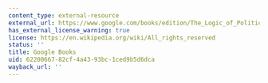 ```yaml
---
content_type: external-resource
external_url: https://www.google.com/books/edition/The_Logic_of_Political_Survival/1PlRlcgQdpMC?hl=en&gbpv=1
has_external_license_warning: true
license: https://en.wikipedia.org/wiki/All_rights_reserved
status: ''
title: Google Books
uid: 62200667-82cf-4a43-93bc-1ced9b5d6dca
wayback_url: ''
---
```

